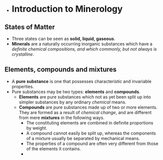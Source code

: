 + # Introduction to Minerology
## States of Matter
* Three states can be seen as **solid, liquid, gaseous**.
* **Minerals** are a naturally occurring inorganic substances which have a _definite chemical compositions, and which commonly, but not always is crystalline_.

## Elements, compounds and mixtures
* A **pure substance** is one that possesses characteristic and invariable properties. 
* Pure substances may be two types: **elements** and **compounds**.
	* **Elements** are pure substances which not as yet been split up into simpler substances by any ordinary *chemical* means.
	* **Compounds** are pure substances made up of two or more elements. They are formed as a result of *chemical change*, and are different from mere **mixtures** in the following ways.
		* The constituting elements are combined in definite proportions by weight.
		* A compound cannot easily be split up, whereas the components of a mixture usually be separated by mechanical means.
		* The properties of a compound are often very different from those of the elements it contains.
		* 

 